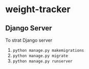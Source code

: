 # weight-tracker

## Django Server
To strat Django server

1. `python manage.py makemigrations`
2. `python manage.py migrate`
3. `python manage.py runserver`
